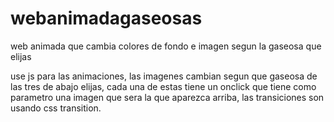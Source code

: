 # webanimadagaseosas
web animada que cambia colores de fondo e imagen segun la gaseosa que elijas

use js para las animaciones, las imagenes cambian segun que gaseosa de las tres de abajo elijas, cada una de estas tiene un onclick que tiene como parametro
una imagen que sera la que aparezca arriba, las transiciones son usando css transition.
